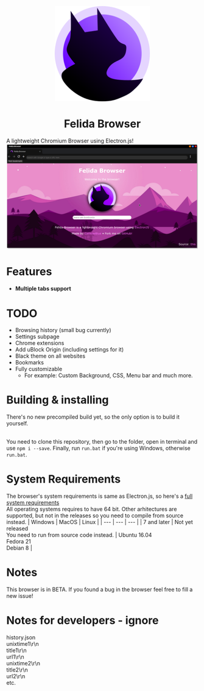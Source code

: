 <p align="center"><img width="250" height="250" src="./assets/icon.png" alt="Felida icon"></p>
<h1 align="center">Felida Browser</h1>
A lightweight Chromium Browser using Electron.js!<br>
<img src="./assets/screenshot.png" alt="Felida icon">

# Features
  - #### Multiple tabs support

# TODO
  - Browsing history (small bug currently)
  - Settings subpage
  - Chrome extensions
  - Add uBlock Origin (including settings for it)
  - Black theme on all websites
  - Bookmarks
  - Fully customizable
    - For example: Custom Background, CSS, Menu bar and much more.

# Building & installing
There's no new precompiled build yet, so the only option is to build it yourself.<br><br>

You need to clone this repository, then go to the folder, open in terminal and use `npm i --save`. Finally, run `run.bat` if you're using Windows, otherwise `run.bat`.
# System Requirements
The browser's system requirements is same as Electron.js, so here's a [full system requirements](https://stackoverflow.com/questions/36306450/what-is-minimum-system-requirements-to-run-electron-apps)<br>
All operating systems requires to have 64 bit. Other arhitectures are supported, but not in the releases so you need to compile from source instead.
| Windows | MacOS | Linux |
| --- | --- | --- |
| 7 and later | Not yet released<br>You need to run from source code instead. | Ubuntu 16.04<br>Fedora 21<br>Debian 8 |

# Notes
This browser is in BETA. If you found a bug in the browser feel free to fill a new issue! 

# Notes for developers - ignore
history.json<br>
unixtime1\r\n<br>
title1\r\n<br>
url1\r\n<br>
unixtime2\r\n<br>
title2\r\n<br>
url2\r\n<br>
etc.<br>
